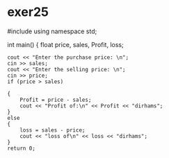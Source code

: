 # exer25

#include <iostream>
using namespace std;

int main()
{
    float price, sales, Profit, loss;

    cout << "Enter the purchase price: \n";
    cin >> sales;
    cout << "Enter the selling price: \n";
    cin >> price;
    if (price > sales)

    {
        Profit = price - sales;
        cout << "Profit of:\n" << Profit << "dirhams";
    }
    else
    {
        loss = sales - price;
        cout << "loss of\n" << loss << "dirhams";
    }
    return 0;
